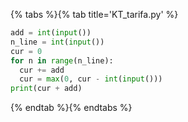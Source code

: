 {% tabs %}{% tab title='KT_tarifa.py' %}

```py
add = int(input())
n_line = int(input())
cur = 0
for n in range(n_line):
  cur += add
  cur = max(0, cur - int(input()))
print(cur + add)
```

{% endtab %}{% endtabs %}
